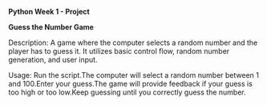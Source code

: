 **Python Week 1 - Project**

**Guess the Number Game**

Description: 
A game where the computer selects a random number and the player has to guess it. It utilizes basic control flow, random number generation, and user input.

Usage:
Run the script.The computer will select a random number between 1 and 100.Enter your guess.The game will provide feedback if your guess is too high or too low.Keep guessing until you correctly guess the number.

